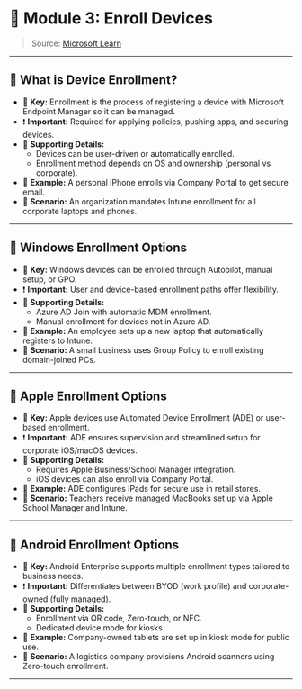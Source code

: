 # 📘 Module 3: Enroll Devices

> Source: [Microsoft Learn](https://learn.microsoft.com/en-us/training/modules/manage-devices-with-microsoft-endpoint-manager/3-enroll-devices)

---

## 🔹 What is Device Enrollment?

- 🔑 **Key:** Enrollment is the process of registering a device with Microsoft Endpoint Manager so it can be managed.
- ❗ **Important:** Required for applying policies, pushing apps, and securing devices.
- 🧩 **Supporting Details:**
  - Devices can be user-driven or automatically enrolled.
  - Enrollment method depends on OS and ownership (personal vs corporate).
- 📌 **Example:** A personal iPhone enrolls via Company Portal to get secure email.
- 💬 **Scenario:** An organization mandates Intune enrollment for all corporate laptops and phones.

---

## 🔹 Windows Enrollment Options

- 🔑 **Key:** Windows devices can be enrolled through Autopilot, manual setup, or GPO.
- ❗ **Important:** User and device-based enrollment paths offer flexibility.
- 🧩 **Supporting Details:**
  - Azure AD Join with automatic MDM enrollment.
  - Manual enrollment for devices not in Azure AD.
- 📌 **Example:** An employee sets up a new laptop that automatically registers to Intune.
- 💬 **Scenario:** A small business uses Group Policy to enroll existing domain-joined PCs.

---

## 🔹 Apple Enrollment Options

- 🔑 **Key:** Apple devices use Automated Device Enrollment (ADE) or user-based enrollment.
- ❗ **Important:** ADE ensures supervision and streamlined setup for corporate iOS/macOS devices.
- 🧩 **Supporting Details:**
  - Requires Apple Business/School Manager integration.
  - iOS devices can also enroll via Company Portal.
- 📌 **Example:** ADE configures iPads for secure use in retail stores.
- 💬 **Scenario:** Teachers receive managed MacBooks set up via Apple School Manager and Intune.

---

## 🔹 Android Enrollment Options

- 🔑 **Key:** Android Enterprise supports multiple enrollment types tailored to business needs.
- ❗ **Important:** Differentiates between BYOD (work profile) and corporate-owned (fully managed).
- 🧩 **Supporting Details:**
  - Enrollment via QR code, Zero-touch, or NFC.
  - Dedicated device mode for kiosks.
- 📌 **Example:** Company-owned tablets are set up in kiosk mode for public use.
- 💬 **Scenario:** A logistics company provisions Android scanners using Zero-touch enrollment.

---
